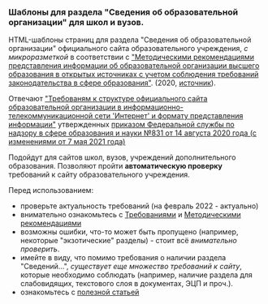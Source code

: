 ### Шаблоны для раздела "Сведения об образовательной организации" для школ и вузов.

HTML-шаблоны страниц для раздела "Сведения об образовательной организации" официального сайта образовательного учреждения, *с микроразметкой* в соответствии с ["Методическими рекомендациями представления информации об образовательной организации высшего образования в открытых источниках с учетом соблюдения требований законодательства в сфере образования"](/actual_metod_recomendation_2020.pdf). (2020, [источник](https://db-nica.ru/documents/actual_metod_recomendation_2020.pdf)). 

Отвечают ["Требованям к структуре официального сайта образовательной организации в информационно-телекоммуникационной сети 'Интернет' и формату представления информации"](https://docs.cntd.ru/document/565780511?marker=6540IN) утвержденных [приказом Федеральной службы по надзору в сфере образования и науки №831 от 14 августа 2020 года (с изменениями от 7 мая 2021 года)](https://docs.cntd.ru/document/565780511)

Подойдут для сайтов школ, вузов, учреждений дополнительного образования. Позволяют пройти **автоматическую проверку** требований к сайту образовательного учреждения.

Перед использованием:
* проверьте актуальность требований (на февраль 2022 - актуально)
* внимательно ознакомьтесь с [Требованиями](https://docs.cntd.ru/document/565780511?marker=6540IN) и [Методическими рекомендациями](/actual_metod_recomendation_2020.pdf)
* возможны ошибки, что-то может быть пропущено (например, некоторые "экзотические" разделы) - стоит всё *внимательно проверить*.
* имейте в виду, что помимо требования о наличии раздела "Сведений...", *существует еще множество требований к сайту*, которые необходимо соблюдать (например, наличие раздела для слабовидящих, текстового слоя в документах, ЭЦП и проч.).
* ознакомьтесь с [полезной статьей](https://uchi.pro/blog/trebovaniya-k-saytu-obrazovatelnogo-uchrezhdeniya)